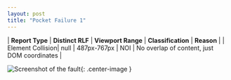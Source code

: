 ```yaml
---
layout: post
title: "Pocket Failure 1"
---
```

| **Report Type** | **Distinct RLF** | **Viewport Range** | **Classification** | **Reason** |
| Element Collision| null | 487px-767px | NOI | No overlap of content, just DOM coordinates | 

![Screenshot of the fault](../../../assets/images/Pocket/fault1/overlapWidth627.png){: .center-image }